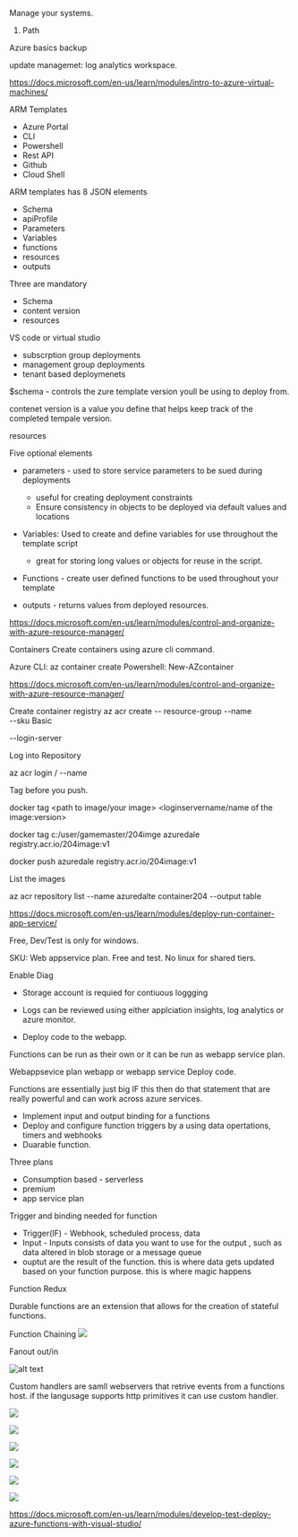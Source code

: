 Manage your systems.

1. Path

Azure basics backup 

update managemet:
log analytics workspace.

https://docs.microsoft.com/en-us/learn/modules/intro-to-azure-virtual-machines/


ARM Templates
- Azure Portal
- CLI
- Powershell
- Rest API
- Github
- Cloud Shell


ARM templates has 8  JSON elements

- Schema
- apiProfile
- Parameters
- Variables
- functions
- resources
- outputs 


Three are mandatory 
- Schema
- content version
- resources

VS code or virtual studio
- subscrption group deployments
- management group deployments
- tenant based deploymenets


$schema - controls the zure template version youll be using to deploy from. 

contenet version is a value you define that helps keep track of the completed tempale version.

resources

Five optional elements
- parameters  - used to store service parameters to be sued during deployments
    - useful for creating deployment constraints
    - Ensure consistency in objects to be deployed via default values and locations
    
- Variables: Used to create and define variables for use throughout the template script
    - great for storing long values or objects for reuse in the script.

-  Functions - create user defined functions to be used throughout your template

- outputs - returns values from deployed resources.

https://docs.microsoft.com/en-us/learn/modules/control-and-organize-with-azure-resource-manager/


Containers
Create containers using azure cli command.

Azure CLI: az container create
Powershell: New-AZcontainer


https://docs.microsoft.com/en-us/learn/modules/control-and-organize-with-azure-resource-manager/

Create container registry
az acr create -- resource-group <RGNAME> --name  <NAME>  \
--sku Basic

--login-server


Log into Repository

az acr login /
--name <Name of the registry we are trying to login>

Tag before you push.

docker tag <path to image/your image>  <loginservername/name of the image:version>

docker tag c:/user/gamemaster/204imge azuredale registry.acr.io/204image:v1

docker push azuredale registry.acr.io/204image:v1


List the images

az acr repository list --name azuredalte container204 --output table

 https://docs.microsoft.com/en-us/learn/modules/deploy-run-container-app-service/


Free, Dev/Test is only for windows.


SKU: Web appservice plan.
Free and test.
No linux for shared tiers.


Enable Diag
- Storage account is requied for contiuous loggging
- Logs can be reviewed using either applciation insights, log analytics or azure monitor.

- Deploy code to the webapp.

Functions can be run as their own or it can be run as webapp service plan.

Webappsevice plan
webapp or webapp service
Deploy code.

Functions are essentially just big IF this then do that statement that are really powerful and can work across azure services.


- Implement input and output binding for a functions
- Deploy and configure function triggers by a using data opertations, timers and webhooks
- Duarable function.

Three plans

- Consumption based - serverless
- premium
- app service plan


Trigger and binding needed for function 
- Trigger(IF) - Webhook, scheduled process, data 
- Input - Inputs consists of data you want to use for the output , such as data altered in blob storage or a message queue
- ouptut are the result of the function. this is where data gets updated based on your function purpose. this is where magic happens


Function Redux

Durable functions are an extension that allows for the creation of stateful functions.

Function Chaining
![](2021-09-25-11-19-11.png)


Fanout out/in

![alt text](2021-09-25-11-14-14.png)

Custom handlers are samll webservers that retrive events from a functions host. if the langusage supports http primitives it can use custom handler.

![](2021-09-25-11-23-59.png)

![](2021-09-25-11-34-06.png)


![](2021-09-25-17-21-52.png)

![](2021-09-25-17-22-22.png)

![](2021-09-25-17-22-33.png)

![](2021-09-25-17-23-05.png)


https://docs.microsoft.com/en-us/learn/modules/develop-test-deploy-azure-functions-with-visual-studio/






















